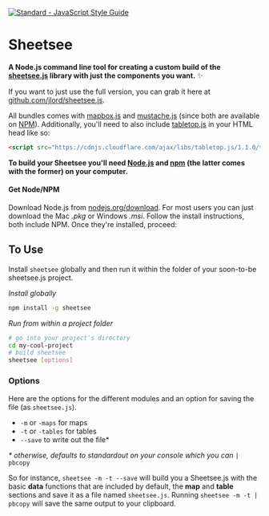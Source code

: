 [![Standard - JavaScript Style Guide](https://cdn.rawgit.com/feross/standard/master/badge.svg)](https://github.com/feross/standard)

# Sheetsee

**A Node.js command line tool for creating a custom build of the [sheetsee.js](http://jlord.github.io/sheetsee.js) library with just the components you want.** :sparkles:

If you want to just use the full version, you can grab it here at [github.com/jlord/sheetsee.js](https://github.com/jlord/sheetsee.js/blob/master/js/sheetsee.js).

All bundles comes with [mapbox.js](https://www.mapbox.com) and [mustache.js](https://mustache.github.io) (since both are available on [NPM](http://www.npmjs.org)). Additionally, you'll need to also include [tabletop.js](https://github.com/jsoma/tabletop) in your HTML head like so:

```HTML
<script src="https://cdnjs.cloudflare.com/ajax/libs/tabletop.js/1.1.0/tabletop.min.js"></script>
```

**To build your Sheetsee you'll need [Node.js](http://www.nodejs.org) and [npm](http://www.npmjs.org) (the latter comes with the former) on your computer.**

#### Get Node/NPM

Download Node.js from [nodejs.org/download](http://nodejs.org/download). For most users you can just download the Mac _.pkg_ or Windows _.msi_. Follow the install instructions, both include NPM. Once they're installed, proceed:

## To Use

Install `sheetsee` globally and then run it within the folder of your soon-to-be sheetsee.js project.

_Install globally_

```bash
npm install -g sheetsee
```

_Run from within a project folder_

```bash
# go into your project's directory
cd my-cool-project
# build sheetsee
sheetsee [options]
```

### Options

Here are the options for the different modules and an option for saving the file (as `sheetsee.js`).

- `-m` or `-maps` for maps
- `-t` or `-tables` for tables
- `--save` to write out the file*

_* otherwise, defaults to standardout on your console which you can_ `| pbcopy`

So for instance, `sheetsee -m -t --save` will build you a Sheetsee.js with the basic **data** functions that are included by default, the **map** and **table** sections and save it as a file named `sheetsee.js`. Running `sheetsee -m -t | pbcopy` will save the same output to your clipboard.
